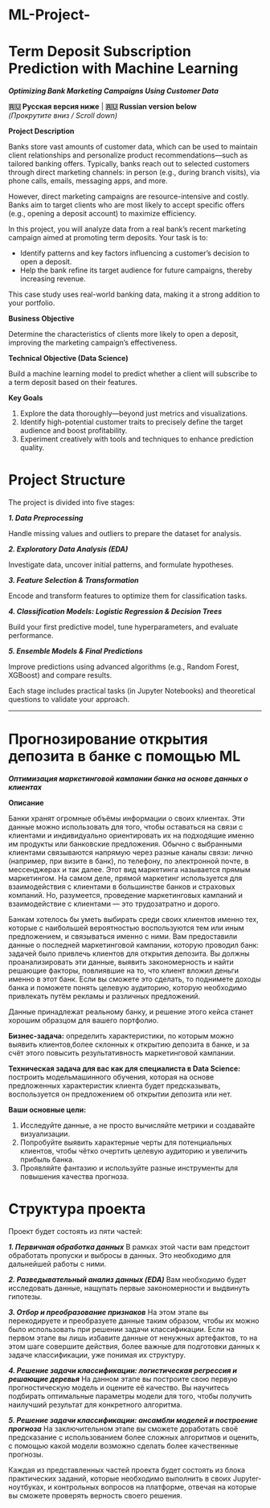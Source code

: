 # ML-Project-
# **Term Deposit Subscription Prediction with Machine Learning**
***Optimizing Bank Marketing Campaigns Using Customer Data***

**🇷🇺 Русская версия ниже** | **🇷🇺 Russian version below**  
*(Прокрутите вниз / Scroll down)*  

**Project Description**

Banks store vast amounts of customer data, which can be used to maintain client relationships and personalize product recommendations—such as tailored banking offers. Typically, banks reach out to selected customers through direct marketing channels: in person (e.g., during branch visits), via phone calls, emails, messaging apps, and more.

However, direct marketing campaigns are resource-intensive and costly. Banks aim to target clients who are most likely to accept specific offers (e.g., opening a deposit account) to maximize efficiency.

In this project, you will analyze data from a real bank’s recent marketing campaign aimed at promoting term deposits. Your task is to:

- Identify patterns and key factors influencing a customer’s decision to open a deposit.
- Help the bank refine its target audience for future campaigns, thereby increasing revenue.

This case study uses real-world banking data, making it a strong addition to your portfolio.

**Business Objective**

Determine the characteristics of clients more likely to open a deposit, improving the marketing campaign’s effectiveness.

**Technical Objective (Data Science)**

Build a machine learning model to predict whether a client will subscribe to a term deposit based on their features.

**Key Goals**

1. Explore the data thoroughly—beyond just metrics and visualizations.
2. Identify high-potential customer traits to precisely define the target audience and boost profitability.
3. Experiment creatively with tools and techniques to enhance prediction quality.

# **Project Structure**

The project is divided into five stages:

***1. Data Preprocessing***

Handle missing values and outliers to prepare the dataset for analysis.

***2. Exploratory Data Analysis (EDA)***

Investigate data, uncover initial patterns, and formulate hypotheses.

***3. Feature Selection & Transformation***

Encode and transform features to optimize them for classification tasks.

***4. Classification Models: Logistic Regression & Decision Trees***

Build your first predictive model, tune hyperparameters, and evaluate performance.

***5. Ensemble Models & Final Predictions***

Improve predictions using advanced algorithms (e.g., Random Forest, XGBoost) and compare results.

Each stage includes practical tasks (in Jupyter Notebooks) and theoretical questions to validate your approach.

-----

# **Прогнозирование открытия депозита в банке с помощью ML**
***Оптимизация маркетинговой кампании банка на основе данных о клиентах***

**Описание**

Банки хранят огромные объёмы информации о своих клиентах. Эти данные можно использовать для того, чтобы оставаться на связи с клиентами и индивидуально ориентировать их на подходящие именно им продукты или банковские предложения.
Обычно с выбранными клиентами связываются напрямую через разные каналы связи: лично (например, при визите в банк), по телефону, по электронной почте, в мессенджерах и так далее. Этот вид маркетинга называется прямым маркетингом. 
На самом деле, прямой маркетинг используется для взаимодействия с клиентами в большинстве банков и страховых компаний. Но, разумеется, проведение маркетинговых кампаний и взаимодействие с клиентами — это трудозатратно и дорого.

Банкам хотелось бы уметь выбирать среди своих клиентов именно тех, которые с наибольшей вероятностью воспользуются тем или иным предложением, и связываться именно с ними.
Вам предоставили данные о последней маркетинговой кампании, которую проводил банк: задачей было привлечь клиентов для открытия депозита. Вы должны проанализировать эти данные, выявить закономерность и найти решающие факторы, повлиявшие на то, что клиент вложил деньги именно в этот банк. Если вы сможете это сделать, то поднимете доходы банка и поможете понять целевую аудиторию, которую необходимо привлекать путём рекламы и различных предложений.

Данные принадлежат реальному банку, и решение этого кейса станет хорошим образцом для вашего портфолио.

**Бизнес-задача:** определить характеристики, по которым можно выявить клиентов,более склонных к открытию депозита в банке, и за счёт этого повысить результативность маркетинговой кампании.

**Техническая задача для вас как для специалиста в Data Science:** построить модельмашинного обучения, которая на основе предложенных характеристик клиента будет предсказывать, воспользуется он предложением об открытии депозита или нет.

**Ваши основные цели:**

1. Исследуйте данные, а не просто вычисляйте метрики и создавайте визуализации.
2. Попробуйте выявить характерные черты для потенциальных клиентов, чтобы чётко очертить целевую аудиторию и увеличить прибыль банка.
3. Проявляйте фантазию и используйте разные инструменты для повышения качества прогноза.

# **Структура проекта**

Проект будет состоять из пяти частей:

***1. Первичная обработка данных***
В рамках этой части вам предстоит обработать пропуски и выбросы в данных. Это необходимо для дальнейшей работы с ними.

***2. Разведывательный анализ данных (EDA)***
Вам необходимо будет исследовать данные, нащупать первые закономерности и выдвинуть гипотезы.

***3. Отбор и преобразование признаков***
На этом этапе вы перекодируете и преобразуете данные таким образом, чтобы их можно было использовать при решении задачи классификации. Если на первом этапе вы лишь избавите данные от ненужных артефактов, то на этом шаге совершите действия, более важные для подготовки данных к задаче классификации, уже понимая их структуру.

***4. Решение задачи классификации: логистическая регрессия и решающие деревья***
На данном этапе вы построите свою первую прогностическую модель и оцените её качество. Вы научитесь подбирать оптимальные параметры модели для того, чтобы получить наилучший результат для конкретного алгоритма.

***5. Решение задачи классификации: ансамбли моделей и построение прогноза***
На заключительном этапе вы сможете доработать своё предсказание с использованием более сложных алгоритмов и оценить, с помощью какой модели возможно сделать более качественные прогнозы.

Каждая из представленных частей проекта будет состоять из блока практических заданий, которые необходимо выполнить в своих Jupyter-ноутбуках, и контрольных вопросов на платформе, отвечая на которые вы сможете проверять верность своего решения.

